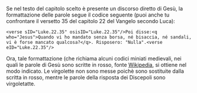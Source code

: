 Se nel testo del capitolo scelto è presente un discorso diretto di Gesù, la formattazione delle parole segue il codice seguente
(puoi anche tu confrontare il versetto 35 del capitolo 22 del Vangelo secondo Luca):

    <verse sID="Luke.22.35" osisID="Luke.22.35"/>Poi disse:<q who="Jesus">Quando vi ho mandato senza borsa, né bisaccia, né sandali, vi è forse mancato qualcosa?</q>. Risposero: "Nulla".<verse eID="Luke.22.35"/>
    
Ora, tale formattazione (che richiama alcuni codici miniati medievali, nei quali le parole di Gesù sono scritte in rosso, fonte [Wikipedia](https://en.wikipedia.org/wiki/Red_letter_edition),
si ottiene nel modo indicato. Le virgolette non sono messe poichè sono sostituite dalla scritta in rosso, mentre le parole della risposta dei Discepoli sono virgoletatte.
